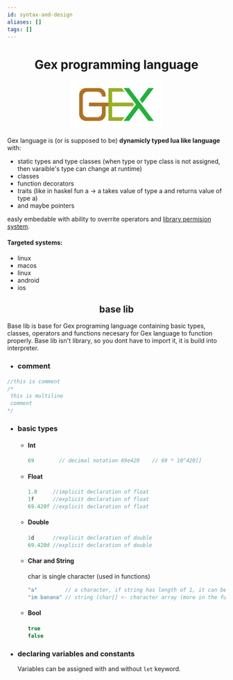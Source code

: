 ```yaml
---
id: syntax-and-design
aliases: []
tags: []
---
```


<h1 align="center">Gex programming language</h1>

<p align="center">
  <img src="../../img/gex3.svg">
</p>

Gex language is (or is supposed to be) **dynamicly typed lua like language** with:
- static types and type classes (when type or type class is not assigned, then varaible's type can change at runtime)
- classes
- function decorators
- traits (like in haskel fun a -> a takes value of type a and returns value of type a)
- and maybe pointers

easly embedable with ability to overrite operators and [library permision system](./lib-perm-system.md).

#### Targeted systems:
- linux
- macos
- linux
- android
- ios

<h2 align="center">base lib</h2>

Base lib is base for Gex programing language containing basic types, classes, operators and functions
necesary for Gex language to function properly.
Base lib isn't library, so you dont have to import it, it is build into interpreter.

- ### comment
``` c
//this is comment
/*
 this is multiline
 comment
*/
```

- ### basic types

  - #### Int
    ``` c
    69        // decimal notation 69e420    // 69 * 10^420]]
    ```
  
  - #### Float
    ``` cs
    1.0     //implicit declaration of float
    1f      //explicit declaration of float
    69.420f //explicit declaration of float
    ```
  - #### Double
    ``` cs
    1d      //explicit declaration of double
    69.420d //explicit declaration of double
    ```
  - #### Char and String

    char is single character (used in functions)
    ``` c
    "a"         // a character, if string has length of 1, it can be passed as character
    "im banana" // string (char[] <- character array (more in the future))
    ```
  - #### Bool
    ``` c
    true
    false
    ```
- ### declaring variables and constants
  Variables can be assigned with and without `let` keyword.  
  
  ```js
  
  ```
